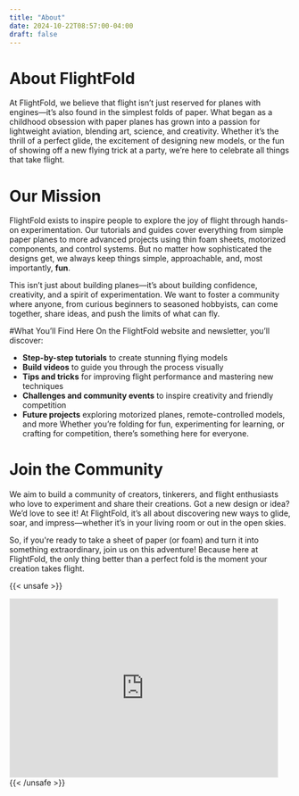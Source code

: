 ```yaml
---
title: "About"
date: 2024-10-22T08:57:00-04:00
draft: false
---
```

# About FlightFold
At FlightFold, we believe that flight isn’t just reserved for planes with engines—it’s also found in the simplest folds of paper. What began as a childhood obsession with paper planes has grown into a passion for lightweight aviation, blending art, science, and creativity. Whether it’s the thrill of a perfect glide, the excitement of designing new models, or the fun of showing off a new flying trick at a party, we’re here to celebrate all things that take flight.

# Our Mission
FlightFold exists to inspire people to explore the joy of flight through hands-on experimentation. Our tutorials and guides cover everything from simple paper planes to more advanced projects using thin foam sheets, motorized components, and control systems. But no matter how sophisticated the designs get, we always keep things simple, approachable, and, most importantly, **fun**.

This isn’t just about building planes—it’s about building confidence, creativity, and a spirit of experimentation. We want to foster a community where anyone, from curious beginners to seasoned hobbyists, can come together, share ideas, and push the limits of what can fly.

#What You’ll Find Here
On the FlightFold website and newsletter, you’ll discover:
- **Step-by-step tutorials** to create stunning flying models
- **Build videos** to guide you through the process visually
- **Tips and tricks** for improving flight performance and mastering new techniques
- **Challenges and community events** to inspire creativity and friendly competition
- **Future projects** exploring motorized planes, remote-controlled models, and more
Whether you’re folding for fun, experimenting for learning, or crafting for competition, there’s something here for everyone.

# Join the Community
We aim to build a community of creators, tinkerers, and flight enthusiasts who love to experiment and share their creations. Got a new design or idea? We’d love to see it! At FlightFold, it’s all about discovering new ways to glide, soar, and impress—whether it’s in your living room or out in the open skies.

So, if you're ready to take a sheet of paper (or foam) and turn it into something extraordinary, join us on this adventure! Because here at FlightFold, the only thing better than a perfect fold is the moment your creation takes flight.

{{< unsafe >}}
<iframe src="https://flightfold.substack.com/embed" width="480" height="320" style="border:1px solid #EEE; background:white;" frameborder="0" scrolling="no"></iframe>
<br>
{{< /unsafe >}}
